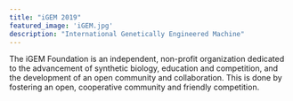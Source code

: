 ```yaml
---
title: "iGEM 2019"
featured_image: 'iGEM.jpg'
description: "International Genetically Engineered Machine"
---
```

The iGEM Foundation is an independent, non-profit organization dedicated to the advancement of synthetic biology, education and competition, and the development of an open community and collaboration. This is done by fostering an open, cooperative community and friendly competition. 